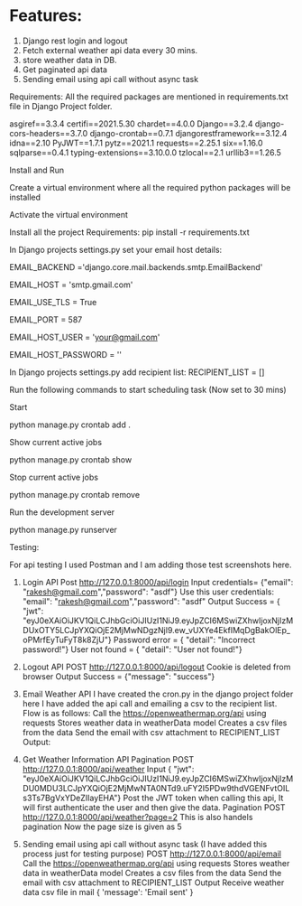 # Features:
1. Django rest login and logout
2. Fetch external weather api data every 30 mins.
3. store weather data in DB.
4. Get paginated api data
5. Sending email using api call without async task

Requirements:
All the required packages are mentioned in requirements.txt file in Django Project folder.

asgiref==3.3.4
certifi==2021.5.30
chardet==4.0.0
Django==3.2.4
django-cors-headers==3.7.0
django-crontab==0.7.1
djangorestframework==3.12.4
idna==2.10
PyJWT==1.7.1
pytz==2021.1
requests==2.25.1
six==1.16.0
sqlparse==0.4.1
typing-extensions==3.10.0.0
tzlocal==2.1
urllib3==1.26.5

Install and Run

Create a virtual environment where all the required python packages will be installed

Activate the virtual environment

Install all the project Requirements:  pip install -r requirements.txt

In Django projects settings.py set your email host details:

EMAIL_BACKEND ='django.core.mail.backends.smtp.EmailBackend'

EMAIL_HOST = 'smtp.gmail.com'

EMAIL_USE_TLS = True

EMAIL_PORT = 587

EMAIL_HOST_USER = 'your@gmail.com'

EMAIL_HOST_PASSWORD = ''

In Django projects settings.py add recipient list:
RECIPIENT_LIST = []

Run the following commands to start scheduling task (Now set to 30 mins)

Start

python manage.py crontab add .

Show current active jobs

python manage.py crontab show

Stop current active jobs

python manage.py crontab remove

Run the development server

python manage.py runserver

Testing:

For api testing I used Postman and I am adding those test screenshots here.

1. Login API
Post http://127.0.0.1:8000/api/login
Input credentials= {"email": "rakesh@gmail.com","password": "asdf"} 
Use this user credentials: "email": "rakesh@gmail.com","password": "asdf"
Output 
Success = {    "jwt": "eyJ0eXAiOiJKV1QiLCJhbGciOiJIUzI1NiJ9.eyJpZCI6MSwiZXhwIjoxNjIzMDUxOTY5LCJpYXQiOjE2MjMwNDgzNjl9.ew_vUXYe4EkfIMqDgBakOlEp_oPMrfEyTuFyT8k8ZjU"}
Password error = {   "detail": "Incorrect password!"}
User not found = { "detail": "User not found!"}

2. Logout API
POST http://127.0.0.1:8000/api/logout
Cookie is deleted from browser
Output Success = {"message": "success"}

3. Email Weather API 
I have created the cron.py in the django project folder here I have added the api call and emailing a csv to the recipient list.
Flow is as follows:
Call the  https://openweathermap.org/api using requests
Stores weather data in weatherData model
Creates a csv files from the data
Send the email with csv attachment to RECIPIENT_LIST
Output:


4. Get Weather Information API Pagination
POST http://127.0.0.1:8000/api/weather
Input {   "jwt": "eyJ0eXAiOiJKV1QiLCJhbGciOiJIUzI1NiJ9.eyJpZCI6MSwiZXhwIjoxNjIzMDU0MDU3LCJpYXQiOjE2MjMwNTA0NTd9.uFY2I5PDw9thdVGENFvtOILs3Ts7BgVxYDeZIIayEHA"}
Post the JWT token when calling this api, It will first authenticate the user and then give the data.
Pagination
POST http://127.0.0.1:8000/api/weather?page=2
This is also handels pagination
Now the page size is given as 5





5. Sending email using api call without async task (I have added this process just for testing purpose)
POST http://127.0.0.1:8000/api/email 
Call the  https://openweathermap.org/api using requests
Stores weather data in weatherData model
Creates a csv files from the data
Send the email with csv attachment to RECIPIENT_LIST
Output 
Receive weather data csv file in mail
 { 'message': 'Email sent'   }




